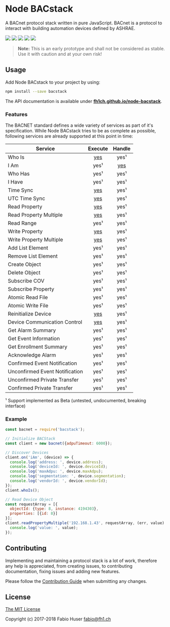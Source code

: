 # Node BACstack

A BACnet protocol stack written in pure JavaScript. BACnet is a protocol to
interact with building automation devices defined by ASHRAE.

[![](https://badge.fury.io/js/bacstack.svg)](http://badge.fury.io/js/bacstack)
[![](https://travis-ci.org/fh1ch/node-bacstack.svg?branch=master)](https://travis-ci.org/fh1ch/node-bacstack)
[![](https://coveralls.io/repos/fh1ch/node-bacstack/badge.svg?branch=master)](https://coveralls.io/r/fh1ch/node-bacstack?branch=master)
[![](https://codeclimate.com/github/fh1ch/node-bacstack/badges/gpa.svg)](https://codeclimate.com/github/fh1ch/node-bacstack)
[![](https://david-dm.org/fh1ch/node-bacstack/status.svg)](https://david-dm.org/fh1ch/node-bacstack)

> **Note:** This is an early prototype and shall not be considered as stable.
> Use it with caution and at your own risk!

## Usage

Add Node BACstack to your project by using:

``` sh
npm install --save bacstack
```

The API documentation is available under **[fh1ch.github.io/node-bacstack](https://fh1ch.github.io/node-bacstack)**.

### Features

The BACNET standard defines a wide variety of services as part of it's
specification. While Node BACstack tries to be as complete as possible,
following services are already supported at this point in time:

| Service                        | Execute                                                                                | Handle                                                                |
|--------------------------------|:--------------------------------------------------------------------------------------:|:---------------------------------------------------------------------:|
| Who Is                         | [yes](https://fh1ch.github.io/node-bacstack/bacstack.html#.whoIs)                      | yes¹                                                                  |
| I Am                           | yes¹                                                                                   | [yes](https://fh1ch.github.io/node-bacstack/bacstack.html#.event:iAm) |
| Who Has                        | yes¹                                                                                   | yes¹                                                                  |
| I Have                         | yes¹                                                                                   | yes¹                                                                  |
| Time Sync                      | [yes](https://fh1ch.github.io/node-bacstack/bacstack.html#.timeSync)                   | yes¹                                                                  |
| UTC Time Sync                  | [yes](https://fh1ch.github.io/node-bacstack/bacstack.html#.timeSyncUTC)                | yes¹                                                                  |
| Read Property                  | [yes](https://fh1ch.github.io/node-bacstack/bacstack.html#.readProperty)               | yes¹                                                                  |
| Read Property Multiple         | [yes](https://fh1ch.github.io/node-bacstack/bacstack.html#.readPropertyMultiple)       | yes¹                                                                  |
| Read Range                     | yes¹                                                                                   | yes¹                                                                  |
| Write Property                 | [yes](https://fh1ch.github.io/node-bacstack/bacstack.html#.writeProperty)              | yes¹                                                                  |
| Write Property Multiple        | [yes](https://fh1ch.github.io/node-bacstack/bacstack.html#.writePropertyMultiple)      | yes¹                                                                  |
| Add List Element               | yes¹                                                                                   | yes¹                                                                  |
| Remove List Element            | yes¹                                                                                   | yes¹                                                                  |
| Create Object                  | yes¹                                                                                   | yes¹                                                                  |
| Delete Object                  | yes¹                                                                                   | yes¹                                                                  |
| Subscribe COV                  | yes¹                                                                                   | yes¹                                                                  |
| Subscribe Property             | yes¹                                                                                   | yes¹                                                                  |
| Atomic Read File               | yes¹                                                                                   | yes¹                                                                  |
| Atomic Write File              | yes¹                                                                                   | yes¹                                                                  |
| Reinitialize Device            | [yes](https://fh1ch.github.io/node-bacstack/bacstack.html#.reinitializeDevice)         | yes¹                                                                  |
| Device Communication Control   | [yes](https://fh1ch.github.io/node-bacstack/bacstack.html#.deviceCommunicationControl) | yes¹                                                                  |
| Get Alarm Summary              | yes¹                                                                                   | yes¹                                                                  |
| Get Event Information          | yes¹                                                                                   | yes¹                                                                  |
| Get Enrollment Summary         | yes¹                                                                                   | yes¹                                                                  |
| Acknowledge Alarm              | yes¹                                                                                   | yes¹                                                                  |
| Confirmed Event Notification   | yes¹                                                                                   | yes¹                                                                  |
| Unconfirmed Event Notification | yes¹                                                                                   | yes¹                                                                  |
| Unconfirmed Private Transfer   | yes¹                                                                                   | yes¹                                                                  |
| Confirmed Private Transfer     | yes¹                                                                                   | yes¹                                                                  |

¹ Support implemented as Beta (untested, undocumented, breaking interface)

### Example

``` js
const bacnet = require('bacstack');

// Initialize BACStack
const client = new bacnet({adpuTimeout: 6000});

// Discover Devices
client.on('iAm', (device) => {
  console.log('address: ', device.address);
  console.log('deviceId: ', device.deviceId);
  console.log('maxAdpu: ', device.maxAdpu);
  console.log('segmentation: ', device.segmentation);
  console.log('vendorId: ', device.vendorId);
});
client.whoIs();

// Read Device Object
const requestArray = [{
  objectId: {type: 8, instance: 4194303},
  properties: [{id: 8}]
}];
client.readPropertyMultiple('192.168.1.43', requestArray, (err, value) => {
  console.log('value: ', value);
});
```

## Contributing

Implementing and maintaining a protocol stack is a lot of work, therefore any
help is appreciated, from creating issues, to contributing documentation, fixing
issues and adding new features.

Please follow the [Contribution Guide](CONTRIBUTING.md) when submitting any
changes.

## License

[The MIT License](http://opensource.org/licenses/MIT)

Copyright (c) 2017-2018 Fabio Huser <fabio@fh1.ch>
